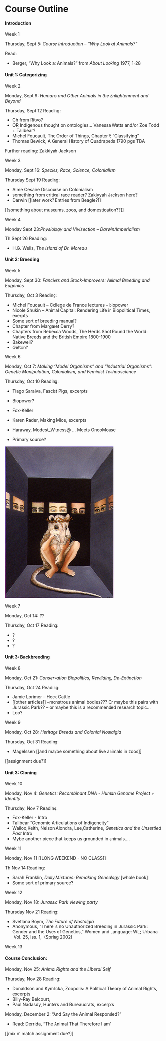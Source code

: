 # Course Outline

#### Introduction


Week 1

Thursday, Sept 5: <em class="u">Course Introduction – “Why Look at Animals?"</em>

Read: 
* Berger, “Why Look at Animals?” from *About Looking* 1977, 1-28


#### Unit 1: Categorizing


Week 2

Monday, Sept 9: <em class="u">Humans and Other Animals in the Enlightenment and Beyond</em>


Thursday, Sept 12 Reading:
*	Ch from Ritvo? 
*	OR Indigenous thought on ontologies… Vanessa Watts and/or Zoe Todd + Tallbear?
*	Michel Foucault, The Order of Things, Chapter 5 “Classifying”
*	Thomas Bewick, A General History of Quadrapeds 1790 pgs TBA

Further reading:
Zakkiyah Jackson


Week 3

Monday, Sept 16: <em class="u">Species, Race, Science, Colonialism</em>


Thursday Sept 19 Reading:
*	Aime Cesaire Discourse on Colonialism 
*	something from critical race reader? Zakiyyah Jackson here?
*	Darwin [[later work? Entries from Beagle?]]

[[something about museums, zoos, and domestication??]]


Week 4

Monday Sept 23:<em class="u">Physiology and Vivisection – Darwin/Imperialism</em>


Th Sept 26 Reading: 
* H.G. Wells, *The Island of Dr. Moreau*


#### Unit 2: Breeding


Week 5

Monday, Sept 30: <em class="u">Fanciers and Stock-Improvers: Animal Breeding and Eugenics</em>


Thursday, Oct 3 Reading:
* Michel Foucault – College de France lectures – biopower
* Nicole Shukin – Animal Capital: Rendering Life in Biopolitical Times, exerpts
* Some sort of breeding manual?
* Chapter from Margaret Derry?
* Chapters from Rebecca Woods, The Herds Shot Round the World: Native Breeds and the British Empire 1800-1900
* Bakewell?
* Galton?


Week 6

Monday, Oct 7: <em class="u">Making “Model Organisms” and “Industrial Organisms”: Genetic Manipulation, Colonialism, and Feminist Technoscience</em>


Thursday, Oct 10 Reading: 
* Tiago Saraiva, Fascist Pigs, excerpts
* Biopower?
* Fox-Keller

* Karen Rader, Making Mice, excerpts
* Haraway, Modest_Witness@ … Meets OncoMouse
* Primary source?

![alt text](images/oncomouse.jpeg "Logo Title Text 1")


Week 7

Monday, Oct 14: <em class="u">??</em>


Thursday, Oct 17 Reading:
* ?
* ?
* ?

#### Unit 3: Backbreeding


Week 8

Monday, Oct 21: <em class="u">Conservation Biopolitics, Rewilding, De-Extinction</em>


Thursday, Oct 24 Reading: 
* Jamie Lorimer – Heck Cattle
* [[other articles]] –monstrous animal bodies??? Or maybe this pairs with Jurassic Park?? – or maybe this is a recommended research topic…
* Loo?


Week 9

Monday, Oct 28: <em class="u">Heritage Breeds and Colonial Nostalgia</em>
 

Thursday, Oct 31 Reading: 
* Magelssen [[and maybe something about live animals in zoos]]

[[assignment due?]]

#### Unit 3: Cloning

Week 10

Monday, Nov 4: <em class="u">Genetics: Recombinant DNA - Human Genome Project + Identity</em>



Thursday, Nov 7 Reading:
* Fox-Keller - Intro
* Tallbear “Genomic Articulations of Indigeneity”
* Wailoo,Keith, Nelson,Alondra, Lee,Catherine, *Genetics and the Unsettled Past* Intro
* Mybe another piece that keeps us grounded in animals….


Week 11

Monday, Nov 11 [[LONG WEEKEND - NO CLASS]]


Th Nov 14 Reading:
* Sarah Franklin, *Dolly Mixtures: Remaking Genealogy* [whole book]
* Some sort of primary source?


Week 12

Monday, Nov 18: <em class="u">*Jurassic Park* viewing party</em>


Thursday Nov 21 Reading: 
*	Svetlana Boym, *The Future of Nostalgia*
* Anonymous, “There is no Unauthorized Breeding in Jurassic Park: Gender and the Uses of Genetics,” Women and Language: WL; Urbana  Vol. 25, Iss. 1,  (Spring 2002)


Week 13

#### Course Conclusion:

Monday, Nov 25:  <em class="u">Animal Rights and the Liberal Self </em>


Thursday, Nov 28 Reading:
* Donaldson and Kymlicka, Zoopolis: A Political Theory of Animal Rights, excerpts 
* Billy-Ray Belcourt, 
* Paul Nadasdy, Hunters and Bureaucrats, excerpts

Monday, December 2: “And Say the Animal Responded?”
* Read: Derrida, “The Animal That Therefore I am”

[[mix n’ match assignment due?]]

